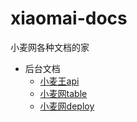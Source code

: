 # xiaomai-docs
小麦网各种文档的家

* 后台文档
  * [小麦王api](./后台文档/小麦网api.md)
  * [小麦网table](./后台文档/小麦网table.md)
  * [小麦网deploy](./后台文档/小麦网deploy.md)


